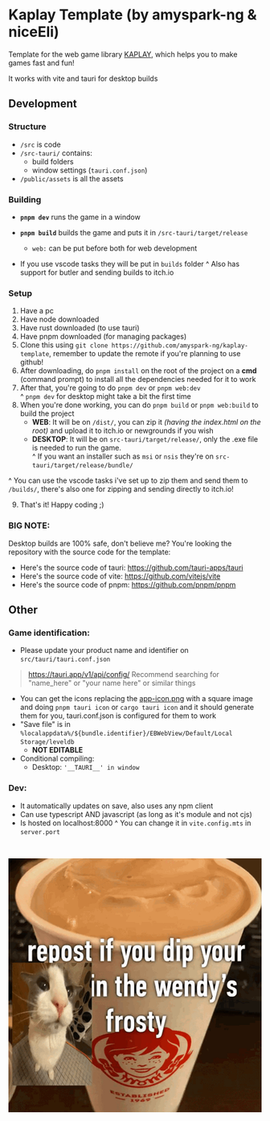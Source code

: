 # Kaplay Template (by amyspark-ng & niceEli)
Template for the web game library [KAPLAY](https://kaplayjs.com/), which helps you to make games fast and fun!

It works with vite and tauri for desktop builds

## Development
### Structure
- `/src` is code<br>
- `/src-tauri/` contains:
	- build folders<br>
	- window settings (`tauri.conf.json`)<br>
- `/public/assets` is all the assets<br>

### Building
- **`pnpm dev`** runs the game in a window
- **`pnpm build`** builds the game and puts it in `/src-tauri/target/release`
	- `web:` can be put before both for web development

- If you use vscode tasks they will be put in `builds` folder
^ Also has support for butler and sending builds to itch.io

### Setup
1. Have a pc
2. Have node downloaded
3. Have rust downloaded (to use tauri)
4. Have pnpm downloaded (for managing packages)
5. Clone this using `git clone https://github.com/amyspark-ng/kaplay-template`, remember to update the remote if you're planning to use github!
6. After downloading, do `pnpm install` on the root of the project on a **cmd** (command prompt) to install all the dependencies needed for it to work
7. After that, you're going to do `pnpm dev` or `pnpm web:dev`<br>
^ `pnpm dev` for desktop might take a bit the first time
8. When you're done working, you can do `pnpm build` or `pnpm web:build` to build the project
	* **WEB**: It will be on `/dist/`, you can zip it _(having the index.html on the root)_ and upload it to itch.io or newgrounds if you wish
	* **DESKTOP**: It will be on `src-tauri/target/release/`, only the .exe file is needed to run the game.<br>
	^ If you want an installer such as `msi` or `nsis` they're on `src-tauri/target/release/bundle/`

^ You can use the vscode tasks i've set up to zip them and send them to `/builds/`, there's also one for zipping and sending directly to itch.io!<br>

9. That's it! Happy coding ;)

### **BIG NOTE:** <br>
Desktop builds are 100% safe, don't believe me? You're looking the repository with the source code for the template:<br>
* Here's the source code of tauri: https://github.com/tauri-apps/tauri<br> 
* Here's the source code of vite: https://github.com/vitejs/vite<br>
* Here's the source code of pnpm: https://github.com/pnpm/pnpm<br>

## Other
### Game identification: 
- Please update your product name and identifier on `src/tauri/tauri.conf.json`<br>
> https://tauri.app/v1/api/config/
Recommend searching for "name_here" or "your name here" or similar things 
- You can get the icons replacing the [app-icon.png](app-icon.png) with a square image and doing `pnpm tauri icon` or `cargo tauri icon` and it should generate them for you, tauri.conf.json is configured for them to work
- "Save file" is in `%localappdata%/${bundle.identifier}/EBWebView/Default/Local Storage/leveldb`
	- **NOT EDITABLE**
- Conditional compiling: 
	- Desktop: `'__TAURI__' in window`

### Dev:
- It automatically updates on save, also uses any npm client
- Can use typescript AND javascript (as long as it's module and not cjs)
- Is hosted on localhost:8000
^ You can change it in `vite.config.mts` in `server.port`

<br>

![Alt text](app-icon.png "a title")